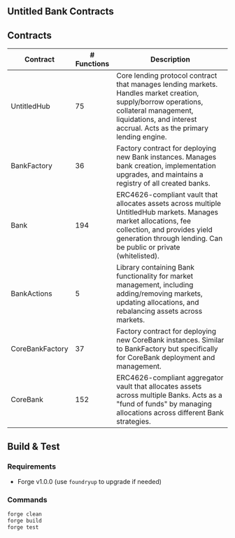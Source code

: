 ## Untitled Bank Contracts

## Contracts
| Contract | # Functions | Description |
|----------|------------|-------------|
| UntitledHub | 75 | Core lending protocol contract that manages lending markets. Handles market creation, supply/borrow operations, collateral management, liquidations, and interest accrual. Acts as the primary lending engine. |
| BankFactory | 36 | Factory contract for deploying new Bank instances. Manages bank creation, implementation upgrades, and maintains a registry of all created banks. |
| Bank | 194 | ERC4626-compliant vault that allocates assets across multiple UntitledHub markets. Manages market allocations, fee collection, and provides yield generation through lending. Can be public or private (whitelisted). |
| BankActions | 5 | Library containing Bank functionality for market management, including adding/removing markets, updating allocations, and rebalancing assets across markets. |
| CoreBankFactory | 37 | Factory contract for deploying new CoreBank instances. Similar to BankFactory but specifically for CoreBank deployment and management. |
| CoreBank | 152 | ERC4626-compliant aggregator vault that allocates assets across multiple Banks. Acts as a "fund of funds" by managing allocations across different Bank strategies. |

## Build & Test

### Requirements
- Forge v1.0.0 (use `foundryup` to upgrade if needed)

### Commands

```bash
forge clean
forge build
forge test
```
